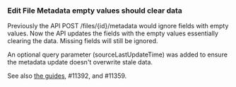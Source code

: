 ### Edit File Metadata empty values should clear data

Previously the API POST /files/{id}/metadata would ignore fields with empty values. Now the API updates the fields with the empty values essentially clearing the data. Missing fields will still be ignored.

An optional query parameter (sourceLastUpdateTime) was added to ensure the metadata update doesn't overwrite stale data.

See also [the guides](https://dataverse-guide--11359.org.readthedocs.build/en/11359/api/native-api.html#updating-file-metadata), #11392, and #11359.
